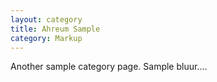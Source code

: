 ```yaml
---
layout: category
title: Ahreum Sample
category: Markup
---
```


Another sample category page.
Sample bluur....
